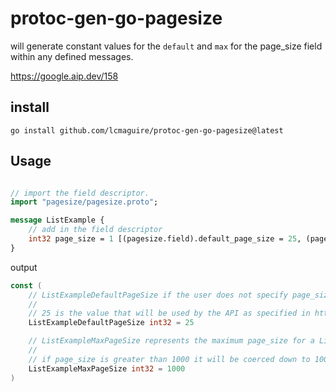 # protoc-gen-go-pagesize

will generate constant values for the `default` and `max` for the page_size field within any defined messages.

https://google.aip.dev/158

## install

```
go install github.com/lcmaguire/protoc-gen-go-pagesize@latest
```

## Usage

```proto

// import the field descriptor.
import "pagesize/pagesize.proto";

message ListExample {
	// add in the field descriptor
    int32 page_size = 1 [(pagesize.field).default_page_size = 25, (pagesize.field).max_page_size = 1000];
}

```

output 

```go
const (
	// ListExampleDefaultPageSize if the user does not specify page_size (or specifies 0)
	//
	// 25 is the value that will be used by the API as specified in https://google.aip.dev/158.
	ListExampleDefaultPageSize int32 = 25

	// ListExampleMaxPageSize represents the maximum page_size for a ListExample
	//
	// if page_size is greater than 1000 it will be coerced down to 1000 as specified in https://google.aip.dev/158.
	ListExampleMaxPageSize int32 = 1000
)
```